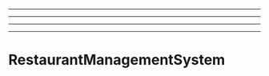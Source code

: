 ------------
----------------------------------------------------------------------------------------------------
----------------------------------------------------------------------------------------------------
----------------------------------------------------------------------------------------------------
# RestaurantManagementSystem
